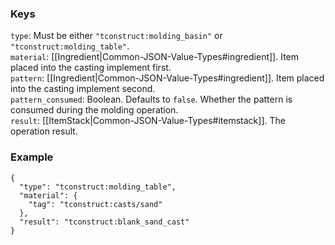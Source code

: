 ### Keys
`type`: Must be either `"tconstruct:molding_basin"` or `"tconstruct:molding_table"`.  
`material`: [[Ingredient|Common-JSON-Value-Types#ingredient]]. Item placed into the casting implement first.  
`pattern`: [[Ingredient|Common-JSON-Value-Types#ingredient]]. Item placed into the casting implement second.  
`pattern_consumed`: Boolean. Defaults to `false`. Whether the pattern is consumed during the molding operation.  
`result`: [[ItemStack|Common-JSON-Value-Types#itemstack]]. The operation result.  

### Example
    {
      "type": "tconstruct:molding_table",
      "material": {
        "tag": "tconstruct:casts/sand"
      },
      "result": "tconstruct:blank_sand_cast"
    }